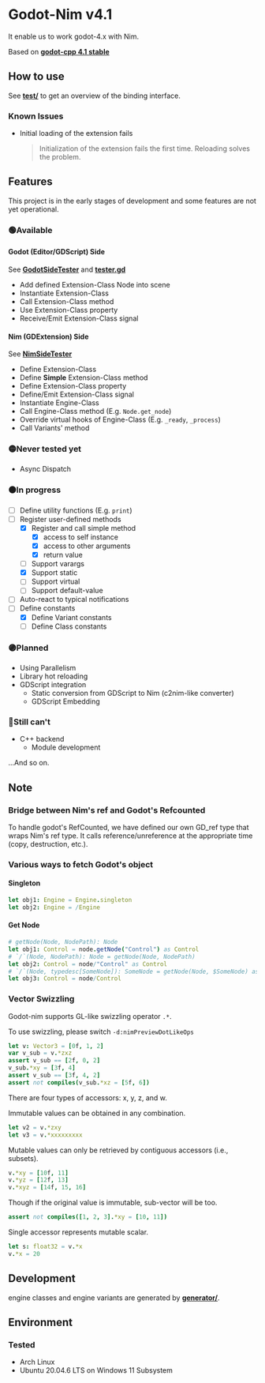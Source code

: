 # Godot-Nim v4.1

It enable us to work godot-4.x with Nim.

Based on **[godot-cpp 4.1 stable](https://github.com/godotengine/godot-cpp/tree/godot-4.1-stable)**

## How to use

See **[test/](https://github.com/panno8M/godot-nim/tree/main/test)** to get an overview of the binding interface.

### Known Issues

* Initial loading of the extension fails
  > Initialization of the extension fails the first time. Reloading solves the problem.

## Features

This project is in the early stages of development and some features are not yet operational.

### 🟢Available

#### Godot (Editor/GDScript) Side

See **[GodotSideTester](https://github.com/panno8M/godot-nim/tree/main/test/src/godotSideTester.nim)** and **[tester.gd](https://github.com/panno8M/godot-nim/tree/main/test/tester.gd)**

* Add defined Extension-Class Node into scene
* Instantiate Extension-Class
* Call Extension-Class method
* Use Extension-Class property
* Receive/Emit Extension-Class signal

#### Nim (GDExtension) Side

See **[NimSideTester](https://github.com/panno8M/godot-nim/tree/main/test/src/nimSideTester.nim)**

* Define Extension-Class
* Define **Simple** Extension-Class method
* Define Extension-Class property
* Define/Emit Extension-Class signal
* Instantiate Engine-Class
* Call Engine-Class method (E.g. `Node.get_node`)
* Override virtual hooks of Engine-Class (E.g. `_ready`, `_process`)
* Call Variants' method

### 🟡Never tested yet

* Async Dispatch

### ⚫In progress

* [ ] Define utility functions (E.g. `print`)
* [ ] Register user-defined methods
  * [x] Register and call simple method
    * [x] access to self instance
    * [x] access to other arguments
    * [x] return value
  * [ ] Support varargs
  * [x] Support static
  * [ ] Support virtual
  * [ ] Support default-value
* [ ] Auto-react to typical notifications
* [ ] Define constants
  * [x] Define Variant constants
  * [ ] Define Class constants

### 🟣Planned

* Using Parallelism
* Library hot reloading
* GDScript integration
  * Static conversion from GDScript to Nim (c2nim-like converter)
  * GDScript Embedding

### 🔴Still can't

* C++ backend
  * Module development

...And so on.



## Note

### Bridge between Nim's ref and Godot's Refcounted

To handle godot's RefCounted, we have defined our own GD_ref type that wraps Nim's ref type. It calls reference/unreference at the appropriate time (copy, destruction, etc.).

### Various ways to fetch Godot's object

#### Singleton

```nim
let obj1: Engine = Engine.singleton
let obj2: Engine = /Engine
```

#### Get Node

```nim
# getNode(Node, NodePath): Node
let obj1: Control = node.getNode("Control") as Control
# `/`(Node, NodePath): Node = getNode(Node, NodePath)
let obj2: Control = node/"Control" as Control
# `/`(Node, typedesc[SomeNode]): SomeNode = getNode(Node, $SomeNode) as SomeNode
let obj3: Control = node/Control
```

### Vector Swizzling

Godot-nim supports GL-like swizzling operator `.*`.

To use swizzling, please switch `-d:nimPreviewDotLikeOps`

```nim
let v: Vector3 = [0f, 1, 2]
var v_sub = v.*zxz
assert v_sub == [2f, 0, 2]
v_sub.*xy = [3f, 4]
assert v_sub == [3f, 4, 2]
assert not compiles(v_sub.*xz = [5f, 6])
```

There are four types of accessors: x, y, z, and w.

Immutable values can be obtained in any combination.

```nim
let v2 = v.*zxy
let v3 = v.*xxxxxxxxx
```

Mutable values can only be retrieved by contiguous accessors (i.e., subsets).

```nim
v.*xy = [10f, 11]
v.*yz = [12f, 13]
v.*xyz = [14f, 15, 16]
```

Though if the original value is immutable, sub-vector will be too.

```nim
assert not compiles([1, 2, 3].*xy = [10, 11])
```

Single accessor represents mutable scalar.

```nim
let s: float32 = v.*x
v.*x = 20
```

## Development

engine classes and engine variants are generated by **[generator/](https://github.com/panno8M/godot-nim/tree/main/generator)**.

## Environment

### Tested

* Arch Linux
* Ubuntu 20.04.6 LTS on Windows 11 Subsystem
